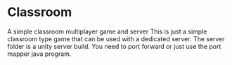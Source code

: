# Classroom
A simple classroom multiplayer game and server
This is just a simple classroom type game that can be used with a dedicated server. The server folder is a unity server build. You need to port forward or just use the port mapper java program.
